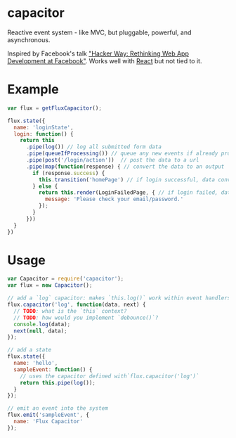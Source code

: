 capacitor
=========

Reactive event system - like MVC, but pluggable, powerful, and asynchronous.

Inspired by Facebook's talk ["Hacker Way: Rethinking Web App Development at Facebook"](https://www.youtube.com/watch?v=nYkdrAPrdcw&feature=youtu.be). Works well with [React](http://facebook.github.io/react/) but not tied to it.

# Example

```javascript
var flux = getFluxCapacitor();

flux.state({
  name: 'loginState',
  login: function() {
    return this
      .pipe(log()) // log all submitted form data
      .pipe(queueIfProcessing()) // queue any new events if already processing the event
      .pipe(post('/login/action'))  // post the data to a url
      .pipe(map(function(response) { // convert the data to an output
        if (response.success) {
          this.transition('homePage') // if login successful, data converts to a transition
        } else {
          return this.render(LoginFailedPage, { // if login failed, data converts to rendering a failure message
            message: 'Please check your email/password.'
          });
        }
      }))
  }
})

```


# Usage

```javascript
var Capacitor = require('capacitor');
var flux = new Capacitor();

// add a `log` capacitor: makes `this.log()` work within event handlers
flux.capacitor('log', function(data, next) {
  // TODO: what is the `this` context?
  // TODO: how would you implement `debounce()`?
  console.log(data);
  next(null, data);
});

// add a state
flux.state({
  name: 'hello',
  sampleEvent: function() {
    // uses the capacitor defined with`flux.capacitor('log')`
    return this.pipe(log());
  }
});

// emit an event into the system
flux.emit('sampleEvent', {
  name: 'Flux Capacitor'
});
```

